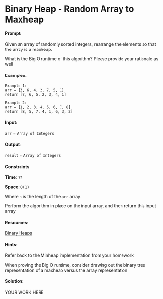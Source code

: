 # Binary Heap - Random Array to Maxheap

#### Prompt: 

Given an array of randomly sorted integers, rearrange the elements so that the
array is a maxheap.

What is the Big O runtime of this algorithm? Please provide your rationale
as well

#### Examples:

```
Example 1:
arr = [3, 6, 4, 2, 7, 5, 1]
return [7, 6, 5, 2, 3, 4, 1]

Example 2:
arr = [1, 2, 3, 4, 5, 6, 7, 8]
return [8, 5, 7, 4, 1, 6, 3, 2]
```

#### Input:
`arr` = `Array of Integers`

#### Output:
`result` = `Array of Integers`

#### Constraints

**Time**: `??`

**Space**: `O(1)`

Where `n` is the length of the `arr` array

Perform the algorithm in place on the input array, and then return this
input array

#### Resources:

[Binary Heaps](http://eloquentjavascript.net/1st_edition/appendix2.html)

#### Hints:

Refer back to the Minheap implementation from your homework

When proving the Big O runtime, consider drawing out the binary tree
representation of a maxheap versus the array representation

#### Solution:

YOUR WORK HERE
